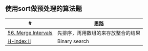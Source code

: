 ## 使用sort做预处理的算法题

|#|思路|
|---|---|
|[56. Merge Intervals](../problems/0056.ts)|先排序，再用数组的来存放整合的结果|
| [H-index II](../problems/0275.ts)|Binary search|


